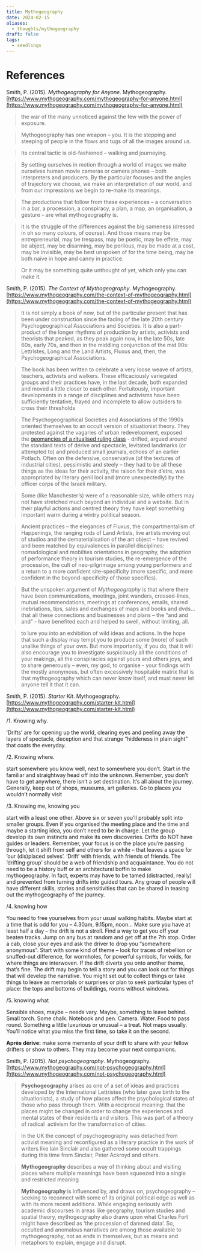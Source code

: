 ```yaml
---
title: Mythogeography
date: 2024-02-15
aliases:
  - thoughts/mythogeography
draft: false
tags:
  - seedlings
---
```


# References

Smith, P. (2015). _Mythogeography for Anyone_. Mythogeography. [https://www.mythogeography.com/mythogeography-for-anyone.html](https://www.mythogeography.com/mythogeography-for-anyone.html)

>the war of the many unnoticed against the few with the power of exposure.

>Mythogeography has one weapon – you. It is the stepping and steeping of people in the flows and tugs of all the images around us.

>Its central tactic is old-fashioned – walking and journeying.

>By setting ourselves in motion through a world of images we make ourselves human movie cameras or camera phones – both interpreters and producers. By the particular focuses and the angles of trajectory we choose, we make an interpretation of our world, and from our impressions we begin to re-make its meanings.

>The productions that follow from these experiences – a conversation in a bar, a procession, a conspiracy, a plan, a map, an organisation, a gesture – are what mythogeography is.

>it is the struggle of the differences against the big sameness (dressed in oh so many colours, of course). And those means may be entrepreneurial, may be trespass, may be poetic, may be effete, may be abject, may be disarming, may be perilous, may be made at a cost, may be invisible, may be best unspoken of for the time being, may be both naïve in hope and canny in practice.

>Or it may be something quite unthought of yet, which only you can make it.

Smith, P. (2015). _The Context of Mythogeography_. Mythogeography. [https://www.mythogeography.com/the-context-of-mythogeography.html](https://www.mythogeography.com/the-context-of-mythogeography.html)

>It is not simply a book of now, but of the particular present that has been under construction since the fading of the late 20th century Psychogeographical Associations and Societies. It is also a part-product of the longer rhythms of production by artists, activists and theorists that peaked, as they peak again now, in the late 50s, late 60s, early 70s, and then in the middling conjunction of the mid 90s: Lettristes, Long and the Land Artists, Fluxus and, then, the Psychogeographical Associations.

>The book has been written to celebrate a very loose weave of artists, teachers, activists and walkers. These efficaciously variegated groups and their practices have, in the last decade, both expanded and moved a little closer to each other. Fortuitously, important developments in a range of disciplines and activisms have been sufficiently tentative, frayed and incomplete to allow outsiders to cross their thresholds

>The Psychogeographical Societies and Associations of the 1990s oriented themselves to an occult version of situationist theory. They protested against the vagaries of urban redevelopment, exposed the [geomancies of a ritualised ruling class](http://www.secamlocal.ex.ac.uk/people/staff/mrwatkin//conjunction.htm) - drifted, argued around the standard texts of dérive and spectacle, levitated landmarks (or attempted to) and produced small journals, echoes of an earlier Potlach. Often on the defensive, conservative (of the textures of industrial cities), pessimistic and steely – they had to be all these things as the ideas for their activity, the raison for their d’etre, was appropriated by literary genii loci and (more unexpectedly) by the officer corps of the Israeli military.

>Some (like Manchester’s) were of a reasonable size, while others may not have stretched much beyond an individual and a website. But in their playful actions and centred theory they have kept something important warm during a wintry political season.

>Ancient practices – the elegances of Fluxus, the compartmentalism of Happenings, the ranging rods of Land Artists, live artists moving out of studios and the dematerialisation of the art object – have revived and been matched by equivalences in parallel disciplines: nomadological and mobilties orientations in geography, the adoption of performance theory in tourism studies, the re-emergence of the procession, the cult of neo-pilgrimage among young performers and a return to a more confident site-specificity (more specific, and more confident in the beyond-specificity of those specifics).

>But the unspoken argument of _Mythogeography_ is that where there have been communications, meetings, joint wanders, crossed-lines, mutual recommendations, meetings at conferences, emails, shared inebriations, tips, sales and exchanges of maps and books and dvds… that all these connections and businesses and plans – the “and and and” - have benefited each and helped to swell, without limiting, all.

>to lure you into an exhibition of wild ideas and actions. In the hope that such a display may tempt you to produce some (more) of such unalike things of your own. But more importantly, if you do, that it will also encourage you to investigate suspiciously all the conditions of your makings, all the conspiracies against yours and others joys, and to share generously – even, my god, to organise - your findings with the mostly anonymous, but often excessively hospitable matrix that is that mythogeography which can never know itself, and must never let anyone tell it that it can.

Smith, P. (2015). _Starter Kit_. Mythogeography. [https://www.mythogeography.com/starter-kit.html](https://www.mythogeography.com/starter-kit.html)

/1. Knowing why.

‘Drifts’ are for opening up the world, clearing eyes and peeling away the layers of spectacle, deception and that strange “hiddeness in plain sight” that coats the everyday.

/2. Knowing where.

start somewhere you know well, next to somewhere you don’t. Start in the familiar and straightway head off into the unknown. Remember, you don’t have to get anywhere, there isn’t a set destination. It’s all about the journey. Generally, keep out of shops, museums, art galleries. Go to places you wouldn’t normally visit

/3. Knowing me, knowing you

start with a least one other. Above six or seven you’ll probably split into smaller groups. Even if you organised the meeting place and the time and maybe a starting idea, you don’t need to be in charge. Let the group develop its own instincts and make its own discoveries. Drifts do NOT have guides or leaders. Remember, your focus is on the place you’re passing through, let it shift from self and others for a while – that leaves a space for ‘our (dis)placed selves’. ‘Drift’ with friends, with friends of friends. The ‘drifting group’ should be a web of friendship and acquaintance. You do not need to be a history buff or an architectural boffin to make mythogeography. In fact, experts may have to be tamed (distracted, really) and prevented from turning drifts into guided tours. Any group of people will have different skills, stories and sensitivities that can be shared in teasing out the mythogeography of the journey.

/4. knowing how

You need to free yourselves from your usual walking habits. Maybe start at a time that is odd for you – 4.30am, 9.15pm, noon… Make sure you have at least half a day – the drift is not a stroll. Find a way to get you off your beaten tracks. Jump on any bus at random and get off at the 7th stop. Order a cab, close your eyes and ask the driver to drop you “somewhere anonymous”. Start with some kind of theme – look for traces of rebellion or snuffed-out difference, for wormholes, for powerful symbols, for voids, for where things are interwoven. If the drift diverts you onto another theme, that’s fine. The drift may begin to tell a story and you can look out for things that will develop the narrative. You might set out to collect things or take things to leave as memorials or surprises or plan to seek particular types of place: the tops and bottoms of buildings, rooms without windows.

/5. knowing what

Sensible shoes, maybe – needs vary. Maybe, something to leave behind. Small torch. Some chalk. Notebook and pen. Camera. Water. Food to pass round. Something a little luxurious or unusual – a treat. Not maps usually. You’ll notice what you miss the first time, so take it on the second.

**Après dérive:** make some memento of your drift to share with your fellow drifters or show to others. They may become your next companions.

Smith, P. (2015). _Not psychogeography_. Mythogeography. [https://www.mythogeography.com/not-psychogeography.html](https://www.mythogeography.com/not-psychogeography.html)

>**Psychogeography** arises as one of a set of ideas and practices developed by the International Lettristes (who later gave birth to the situationists), a study of how places affect the psychological states of those who pass through them. With a reciprocal meaning: that the places might be changed in order to change the experiences and mental states of their residents and visitors. This was part of a theory of radical  activism for the transformation of cities.  
  
>In the UK the concept of psychogeography was detached from activist meaning and reconfigured as a literary practice in the work of writers like Iain Sinclair and also gathered some occult trappings during this time from Sinclair, Peter Ackroyd and others.

>**Mythogeography** describes a way of thinking about and visiting places where multiple meanings have been squeezed into a single and restricted meaning

>**Mythogeography** is influenced by, and draws on, psychogeography – seeking to reconnect with some of its original political edge as well as with its more recent additions. While engaging seriously with academic discourses in areas like geography, tourism studies and spatial theory, mythogeography also draws upon what Charles Fort might have described as ‘the procession of damned data’. So, occulted and anomalous narratives are among those available to mythogeography, not as ends in themselves, but as means and metaphors to explain, engage and disrupt.